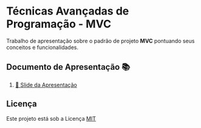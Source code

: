 # Técnicas Avançadas de Programação - MVC
Trabalho de apresentação sobre o padrão de projeto **MVC** pontuando seus conceitos e funcionalidades.

## Documento de Apresentação :books: 
1. [:ledger: Slide da Apresentação](TAP-MVC.pdf)

## Licença
Este projeto está sob a Licença [MIT](LICENSE.md)

